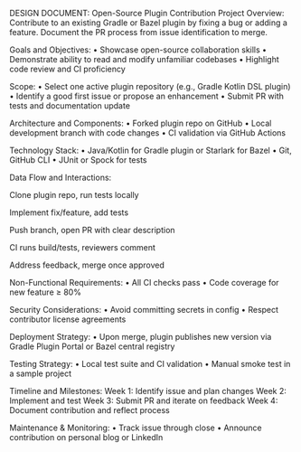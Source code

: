 DESIGN DOCUMENT: Open-Source Plugin Contribution Project
Overview:
Contribute to an existing Gradle or Bazel plugin by fixing a bug or adding a feature. Document the PR process from issue identification to merge.

Goals and Objectives:
• Showcase open-source collaboration skills
• Demonstrate ability to read and modify unfamiliar codebases
• Highlight code review and CI proficiency

Scope:
• Select one active plugin repository (e.g., Gradle Kotlin DSL plugin)
• Identify a good first issue or propose an enhancement
• Submit PR with tests and documentation update

Architecture and Components:
• Forked plugin repo on GitHub
• Local development branch with code changes
• CI validation via GitHub Actions

Technology Stack:
• Java/Kotlin for Gradle plugin or Starlark for Bazel
• Git, GitHub CLI
• JUnit or Spock for tests

Data Flow and Interactions:

Clone plugin repo, run tests locally

Implement fix/feature, add tests

Push branch, open PR with clear description

CI runs build/tests, reviewers comment

Address feedback, merge once approved

Non-Functional Requirements:
• All CI checks pass
• Code coverage for new feature ≥ 80%

Security Considerations:
• Avoid committing secrets in config
• Respect contributor license agreements

Deployment Strategy:
• Upon merge, plugin publishes new version via Gradle Plugin Portal or Bazel central registry

Testing Strategy:
• Local test suite and CI validation
• Manual smoke test in a sample project

Timeline and Milestones:
Week 1: Identify issue and plan changes
Week 2: Implement and test
Week 3: Submit PR and iterate on feedback
Week 4: Document contribution and reflect process

Maintenance & Monitoring:
• Track issue through close
• Announce contribution on personal blog or LinkedIn